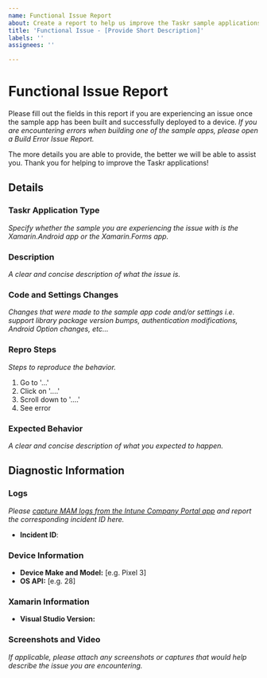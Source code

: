 ```yaml
---
name: Functional Issue Report
about: Create a report to help us improve the Taskr sample applications.
title: 'Functional Issue - [Provide Short Description]'
labels: ''
assignees: ''

---
```


# Functional Issue Report
Please fill out the fields in this report if you are experiencing an issue once the sample app has been built and successfully deployed to a device. *If you are encountering errors when building one of the sample apps, please open a Build Error Issue Report.*

The more details you are able to provide, the better we will be able to assist you. Thank you for helping to improve the Taskr applications!

## Details
### Taskr Application Type
*Specify whether the sample you are experiencing the issue with is the Xamarin.Android app or the Xamarin.Forms app.*

### Description
*A clear and concise description of what the issue is.*

### Code and Settings Changes
*Changes that were made to the sample app code and/or settings i.e. support library package version bumps, authentication modifications, Android Option changes, etc...*

### Repro Steps
*Steps to reproduce the behavior.*
1. Go to '...'
2. Click on '....'
3. Scroll down to '....'
4. See error

### Expected Behavior
*A clear and concise description of what you expected to happen.*

## Diagnostic Information
### Logs
*Please [capture MAM logs from the Intune Company Portal app](https://docs.microsoft.com/en-us/intune-user-help/send-logs-to-your-it-admin-by-email-android#upload-and-email-logs-from-company-portal) and report the corresponding incident ID here.*
 - **Incident ID**: 

### Device Information
 - **Device Make and Model:** [e.g. Pixel 3]
 - **OS API:** [e.g. 28]

### Xamarin Information
- **Visual Studio Version:**

### Screenshots and Video
*If applicable, please attach any screenshots or captures that would help describe the issue you are encountering.*
